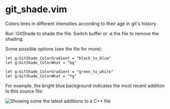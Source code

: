 git_shade.vim
=============

Colors lines in different intensities according to their age in git's history

Run :GitShade to shade the file.  Switch buffer or :e the file to remove the shading.

Some possible options (see the file for more):

    let g:GitShade_ColorGradient = "black_to_blue"
    let g:GitShade_ColorWhat = "bg"

    let g:GitShade_ColorGradient = "green_to_white"
    let g:GitShade_ColorWhat = "fg"

For example, the bright blue background indicates the most recent addition to this source file:

![Showing some the latest additions to a C++ file](http://neuralyte.org/~joey/git_shade/git_shade/screenshot-25665.png)

